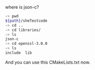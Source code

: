 where is json-c?

```bash
-> pwd
${path}/sheTestcode
-> cd ..
-> cd libraries/
-> ls
json-c
-> cd openssl-3.0.0
-> ls
include  lib
```
And you can use this CMakeLists.txt now.




